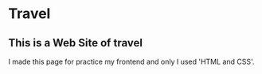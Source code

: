 # Travel
## This is a Web Site of travel
I made this page for practice my frontend and only I used 'HTML and CSS'.
